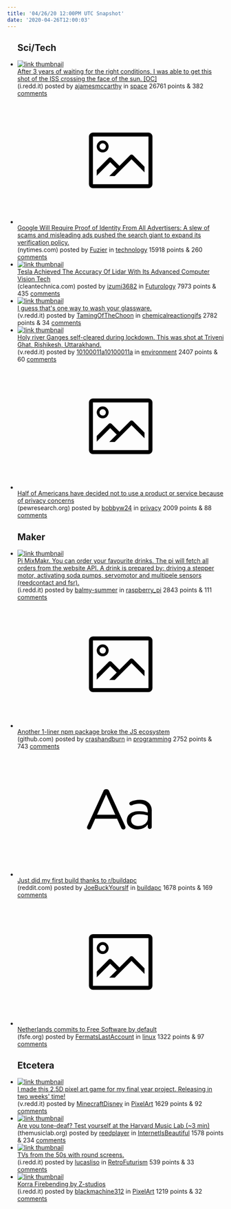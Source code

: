 ```yaml
---
title: '04/26/20 12:00PM UTC Snapshot'
date: '2020-04-26T12:00:03'
---
```

<ul>
<h2>Sci/Tech</h2>

<li><a href='https://i.redd.it/0m924jy3e3v41.jpg'><img src='https://b.thumbs.redditmedia.com/LcBydFccJFGg-5lNq0P04ADWjXl0OP4Kc9hZ3kTra7I.jpg' alt='link thumbnail'></a><div><div class='linkTitle'><a href='https://i.redd.it/0m924jy3e3v41.jpg'>After 3 years of waiting for the right conditions, I was able to get this shot of the ISS crossing the face of the sun. [OC]</a></div>(i.redd.it) posted by <a href='https://www.reddit.com/user/ajamesmccarthy'>ajamesmccarthy</a> in <a href='https://www.reddit.com/r/space'>space</a> 26761 points & 382 <a href='https://www.reddit.com/r/space/comments/g88axp/after_3_years_of_waiting_for_the_right_conditions/'>comments</a></div></li>

<li><a href='https://www.nytimes.com/2020/04/23/business/media/google-advertising.html'><svg version='1.1' viewBox='-34 -14 104 64' preserveAspectRatio='xMidYMid meet' xmlns='http://www.w3.org/2000/svg' xmlns:xlink='http://www.w3.org/1999/xlink'>
    <title>link thumbnail</title>
    <path d='M32,4H4A2,2,0,0,0,2,6V30a2,2,0,0,0,2,2H32a2,2,0,0,0,2-2V6A2,2,0,0,0,32,4ZM4,30V6H32V30Z'></path>
    <path d='M8.92,14a3,3,0,1,0-3-3A3,3,0,0,0,8.92,14Zm0-4.6A1.6,1.6,0,1,1,7.33,11,1.6,1.6,0,0,1,8.92,9.41Z'></path>
    <path d='M22.78,15.37l-5.4,5.4-4-4a1,1,0,0,0-1.41,0L5.92,22.9v2.83l6.79-6.79L16,22.18l-3.75,3.75H15l8.45-8.45L30,24V21.18l-5.81-5.81A1,1,0,0,0,22.78,15.37Z'></path>
    </svg></a><div><div class='linkTitle'><a href='https://www.nytimes.com/2020/04/23/business/media/google-advertising.html'>Google Will Require Proof of Identity From All Advertisers: A slew of scams and misleading ads pushed the search giant to expand its verification policy.</a></div>(nytimes.com) posted by <a href='https://www.reddit.com/user/Fuzier'>Fuzier</a> in <a href='https://www.reddit.com/r/technology'>technology</a> 15918 points & 260 <a href='https://www.reddit.com/r/technology/comments/g7ztty/google_will_require_proof_of_identity_from_all/'>comments</a></div></li>

<li><a href='https://cleantechnica.com/2020/04/24/tesla-achieved-the-accuracy-of-lidar-with-its-advanced-computer-vision-tech/'><img src='https://b.thumbs.redditmedia.com/RCS6CjUfSruU1xdpWFMF_n5HBztEsI0RZO64z_jSuUI.jpg' alt='link thumbnail'></a><div><div class='linkTitle'><a href='https://cleantechnica.com/2020/04/24/tesla-achieved-the-accuracy-of-lidar-with-its-advanced-computer-vision-tech/'>Tesla Achieved The Accuracy Of Lidar With Its Advanced Computer Vision Tech</a></div>(cleantechnica.com) posted by <a href='https://www.reddit.com/user/izumi3682'>izumi3682</a> in <a href='https://www.reddit.com/r/Futurology'>Futurology</a> 7973 points & 435 <a href='https://www.reddit.com/r/Futurology/comments/g7w4oq/tesla_achieved_the_accuracy_of_lidar_with_its/'>comments</a></div></li>

<li><a href='https://v.redd.it/zzbd9d39yxu41'><img src='https://b.thumbs.redditmedia.com/D5dAvCLUcvFzBWE_W94Z9UWxZLt5WI1_mvsxQHZl21U.jpg' alt='link thumbnail'></a><div><div class='linkTitle'><a href='https://v.redd.it/zzbd9d39yxu41'>I guess that's one way to wash your glassware.</a></div>(v.redd.it) posted by <a href='https://www.reddit.com/user/TamingOfTheChoon'>TamingOfTheChoon</a> in <a href='https://www.reddit.com/r/chemicalreactiongifs'>chemicalreactiongifs</a> 2782 points & 34 <a href='https://www.reddit.com/r/chemicalreactiongifs/comments/g7ukq9/i_guess_thats_one_way_to_wash_your_glassware/'>comments</a></div></li>

<li><a href='https://v.redd.it/doax8iby7wu41'><img src='https://b.thumbs.redditmedia.com/18NfQ9fAGR-qiicSKQ_uyBNwvsOx9HIwxsnVeIbMbRw.jpg' alt='link thumbnail'></a><div><div class='linkTitle'><a href='https://v.redd.it/doax8iby7wu41'>Holy river Ganges self-cleared during lockdown. This was shot at Triveni Ghat, Rishikesh, Uttarakhand.</a></div>(v.redd.it) posted by <a href='https://www.reddit.com/user/10100011a10100011a'>10100011a10100011a</a> in <a href='https://www.reddit.com/r/environment'>environment</a> 2407 points & 60 <a href='https://www.reddit.com/r/environment/comments/g7timd/holy_river_ganges_selfcleared_during_lockdown/'>comments</a></div></li>

<li><a href='https://www.pewresearch.org/fact-tank/2020/04/14/half-of-americans-have-decided-not-to-use-a-product-or-service-because-of-privacy-concerns/'><svg version='1.1' viewBox='-34 -14 104 64' preserveAspectRatio='xMidYMid meet' xmlns='http://www.w3.org/2000/svg' xmlns:xlink='http://www.w3.org/1999/xlink'>
    <title>link thumbnail</title>
    <path d='M32,4H4A2,2,0,0,0,2,6V30a2,2,0,0,0,2,2H32a2,2,0,0,0,2-2V6A2,2,0,0,0,32,4ZM4,30V6H32V30Z'></path>
    <path d='M8.92,14a3,3,0,1,0-3-3A3,3,0,0,0,8.92,14Zm0-4.6A1.6,1.6,0,1,1,7.33,11,1.6,1.6,0,0,1,8.92,9.41Z'></path>
    <path d='M22.78,15.37l-5.4,5.4-4-4a1,1,0,0,0-1.41,0L5.92,22.9v2.83l6.79-6.79L16,22.18l-3.75,3.75H15l8.45-8.45L30,24V21.18l-5.81-5.81A1,1,0,0,0,22.78,15.37Z'></path>
    </svg></a><div><div class='linkTitle'><a href='https://www.pewresearch.org/fact-tank/2020/04/14/half-of-americans-have-decided-not-to-use-a-product-or-service-because-of-privacy-concerns/'>Half of Americans have decided not to use a product or service because of privacy concerns</a></div>(pewresearch.org) posted by <a href='https://www.reddit.com/user/bobbyw24'>bobbyw24</a> in <a href='https://www.reddit.com/r/privacy'>privacy</a> 2009 points & 88 <a href='https://www.reddit.com/r/privacy/comments/g7ulzd/half_of_americans_have_decided_not_to_use_a/'>comments</a></div></li>

<h2>Maker</h2>

<li><a href='https://i.redd.it/smntxf1f80v41.jpg'><img src='https://a.thumbs.redditmedia.com/dPmwNZ_BTCm2fUvUxY4nLR0PJf6yNeRDDesiBQPkaC0.jpg' alt='link thumbnail'></a><div><div class='linkTitle'><a href='https://i.redd.it/smntxf1f80v41.jpg'>Pi MixMakr. You can order your favourite drinks. The pi will fetch all orders from the website API. A drink is prepared by: driving a stepper motor, activating soda pumps, servomotor and multipele sensors (reedcontact and fsr).</a></div>(i.redd.it) posted by <a href='https://www.reddit.com/user/balmy-summer'>balmy-summer</a> in <a href='https://www.reddit.com/r/raspberry_pi'>raspberry_pi</a> 2843 points & 111 <a href='https://www.reddit.com/r/raspberry_pi/comments/g7ybgp/pi_mixmakr_you_can_order_your_favourite_drinks/'>comments</a></div></li>

<li><a href='https://github.com/then/is-promise/issues/13'><svg version='1.1' viewBox='-34 -14 104 64' preserveAspectRatio='xMidYMid meet' xmlns='http://www.w3.org/2000/svg' xmlns:xlink='http://www.w3.org/1999/xlink'>
    <title>link thumbnail</title>
    <path d='M32,4H4A2,2,0,0,0,2,6V30a2,2,0,0,0,2,2H32a2,2,0,0,0,2-2V6A2,2,0,0,0,32,4ZM4,30V6H32V30Z'></path>
    <path d='M8.92,14a3,3,0,1,0-3-3A3,3,0,0,0,8.92,14Zm0-4.6A1.6,1.6,0,1,1,7.33,11,1.6,1.6,0,0,1,8.92,9.41Z'></path>
    <path d='M22.78,15.37l-5.4,5.4-4-4a1,1,0,0,0-1.41,0L5.92,22.9v2.83l6.79-6.79L16,22.18l-3.75,3.75H15l8.45-8.45L30,24V21.18l-5.81-5.81A1,1,0,0,0,22.78,15.37Z'></path>
    </svg></a><div><div class='linkTitle'><a href='https://github.com/then/is-promise/issues/13'>Another 1-liner npm package broke the JS ecosystem</a></div>(github.com) posted by <a href='https://www.reddit.com/user/crashandburn'>crashandburn</a> in <a href='https://www.reddit.com/r/programming'>programming</a> 2752 points & 743 <a href='https://www.reddit.com/r/programming/comments/g7xweu/another_1liner_npm_package_broke_the_js_ecosystem/'>comments</a></div></li>

<li><a href='https://www.reddit.com/r/buildapc/comments/g7wb6x/just_did_my_first_build_thanks_to_rbuildapc/'><svg version='1.1' viewBox='-34 -12 104 64' preserveAspectRatio='xMidYMid slice' xmlns='http://www.w3.org/2000/svg' xmlns:xlink='http://www.w3.org/1999/xlink'>
    <title>text link thumbnail</title>
    <path d='M12.19,8.84a1.45,1.45,0,0,0-1.4-1h-.12a1.46,1.46,0,0,0-1.42,1L1.14,26.56a1.29,1.29,0,0,0-.14.59,1,1,0,0,0,1,1,1.12,1.12,0,0,0,1.08-.77l2.08-4.65h11l2.08,4.59a1.24,1.24,0,0,0,1.12.83,1.08,1.08,0,0,0,1.08-1.08,1.64,1.64,0,0,0-.14-.57ZM6.08,20.71l4.59-10.22,4.6,10.22Z'>
    </path>
    <path d='M32.24,14.78A6.35,6.35,0,0,0,27.6,13.2a11.36,11.36,0,0,0-4.7,1,1,1,0,0,0-.58.89,1,1,0,0,0,.94.92,1.23,1.23,0,0,0,.39-.08,8.87,8.87,0,0,1,3.72-.81c2.7,0,4.28,1.33,4.28,3.92v.5a15.29,15.29,0,0,0-4.42-.61c-3.64,0-6.14,1.61-6.14,4.64v.05c0,2.95,2.7,4.48,5.37,4.48a6.29,6.29,0,0,0,5.19-2.48V26.9a1,1,0,0,0,1,1,1,1,0,0,0,1-1.06V19A5.71,5.71,0,0,0,32.24,14.78Zm-.56,7.7c0,2.28-2.17,3.89-4.81,3.89-1.94,0-3.61-1.06-3.61-2.86v-.06c0-1.8,1.5-3,4.2-3a15.2,15.2,0,0,1,4.22.61Z'>
    </path>
    </svg></a><div><div class='linkTitle'><a href='https://www.reddit.com/r/buildapc/comments/g7wb6x/just_did_my_first_build_thanks_to_rbuildapc/'>Just did my first build thanks to r/buildapc</a></div>(reddit.com) posted by <a href='https://www.reddit.com/user/JoeBuckYourslf'>JoeBuckYourslf</a> in <a href='https://www.reddit.com/r/buildapc'>buildapc</a> 1678 points & 169 <a href='https://www.reddit.com/r/buildapc/comments/g7wb6x/just_did_my_first_build_thanks_to_rbuildapc/'>comments</a></div></li>

<li><a href='https://fsfe.org/news/2020/news-20200424-01.html'><svg version='1.1' viewBox='-34 -14 104 64' preserveAspectRatio='xMidYMid meet' xmlns='http://www.w3.org/2000/svg' xmlns:xlink='http://www.w3.org/1999/xlink'>
    <title>link thumbnail</title>
    <path d='M32,4H4A2,2,0,0,0,2,6V30a2,2,0,0,0,2,2H32a2,2,0,0,0,2-2V6A2,2,0,0,0,32,4ZM4,30V6H32V30Z'></path>
    <path d='M8.92,14a3,3,0,1,0-3-3A3,3,0,0,0,8.92,14Zm0-4.6A1.6,1.6,0,1,1,7.33,11,1.6,1.6,0,0,1,8.92,9.41Z'></path>
    <path d='M22.78,15.37l-5.4,5.4-4-4a1,1,0,0,0-1.41,0L5.92,22.9v2.83l6.79-6.79L16,22.18l-3.75,3.75H15l8.45-8.45L30,24V21.18l-5.81-5.81A1,1,0,0,0,22.78,15.37Z'></path>
    </svg></a><div><div class='linkTitle'><a href='https://fsfe.org/news/2020/news-20200424-01.html'>Netherlands commits to Free Software by default</a></div>(fsfe.org) posted by <a href='https://www.reddit.com/user/FermatsLastAccount'>FermatsLastAccount</a> in <a href='https://www.reddit.com/r/linux'>linux</a> 1322 points & 97 <a href='https://www.reddit.com/r/linux/comments/g85toj/netherlands_commits_to_free_software_by_default/'>comments</a></div></li>

<h2>Etcetera</h2>

<li><a href='https://v.redd.it/dip6hdgms3v41'><img src='https://b.thumbs.redditmedia.com/RwsFZCY-KaSFvg0QyTKfvL8OOyyVK8PLBzHpUTVQKLE.jpg' alt='link thumbnail'></a><div><div class='linkTitle'><a href='https://v.redd.it/dip6hdgms3v41'>I made this 2.5D pixel art game for my final year project. Releasing in two weeks' time!</a></div>(v.redd.it) posted by <a href='https://www.reddit.com/user/MinecraftDisney'>MinecraftDisney</a> in <a href='https://www.reddit.com/r/PixelArt'>PixelArt</a> 1629 points & 92 <a href='https://www.reddit.com/r/PixelArt/comments/g89cdd/i_made_this_25d_pixel_art_game_for_my_final_year/'>comments</a></div></li>

<li><a href='http://themusiclab.org/quizzes/td'><img src='https://b.thumbs.redditmedia.com/VWjaMsefrAcpGUj-uZd5GsHrUx03R6bbfwUklsiQIhE.jpg' alt='link thumbnail'></a><div><div class='linkTitle'><a href='http://themusiclab.org/quizzes/td'>Are you tone-deaf? Test yourself at the Harvard Music Lab (~3 min)</a></div>(themusiclab.org) posted by <a href='https://www.reddit.com/user/reedplayer'>reedplayer</a> in <a href='https://www.reddit.com/r/InternetIsBeautiful'>InternetIsBeautiful</a> 1578 points & 234 <a href='https://www.reddit.com/r/InternetIsBeautiful/comments/g8aimz/are_you_tonedeaf_test_yourself_at_the_harvard/'>comments</a></div></li>

<li><a href='https://i.redd.it/mvjc7wgnu0v41.png'><img src='https://a.thumbs.redditmedia.com/tq4AfKTAHGTeWua6u3grg0TNoTObItzz90AymmdVEJ8.jpg' alt='link thumbnail'></a><div><div class='linkTitle'><a href='https://i.redd.it/mvjc7wgnu0v41.png'>TVs from the 50s with round screens.</a></div>(i.redd.it) posted by <a href='https://www.reddit.com/user/lucasliso'>lucasliso</a> in <a href='https://www.reddit.com/r/RetroFuturism'>RetroFuturism</a> 539 points & 33 <a href='https://www.reddit.com/r/RetroFuturism/comments/g80g8b/tvs_from_the_50s_with_round_screens/'>comments</a></div></li>

<li><a href='https://i.redd.it/a60l72dvh0v41.gif'><img src='https://b.thumbs.redditmedia.com/lmnvW0wijjX5vIXPRuu2wdDWIxbufaH3hp8M-AufmRw.jpg' alt='link thumbnail'></a><div><div class='linkTitle'><a href='https://i.redd.it/a60l72dvh0v41.gif'>Korra Firebending by Z-studios</a></div>(i.redd.it) posted by <a href='https://www.reddit.com/user/blackmachine312'>blackmachine312</a> in <a href='https://www.reddit.com/r/PixelArt'>PixelArt</a> 1219 points & 32 <a href='https://www.reddit.com/r/PixelArt/comments/g7z6k0/korra_firebending_by_zstudios/'>comments</a></div></li>

</ul>
